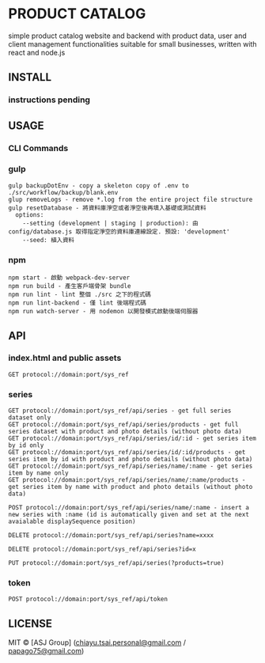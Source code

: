 # PRODUCT CATALOG
simple product catalog website and backend with product data, user and client management functionalities suitable for small businesses, written with react and node.js

## INSTALL

### instructions pending

## USAGE
### CLI Commands
### gulp
```
gulp backupDotEnv - copy a skeleton copy of .env to ./src/workflow/backup/blank.env
glup removeLogs - remove *.log from the entire project file structure
gulp resetDatabase - 將資料庫淨空或者淨空後再填入基礎或測試資料
  options:
    --setting (development | staging | production): 由 config/database.js 取得指定淨空的資料庫連線設定. 預設: 'development'
    --seed: 植入資料
```

### npm
```
npm start - 啟動 webpack-dev-server
npm run build - 產生客戶端骨架 bundle
npm run lint - lint 整個 ./src 之下的程式碼
npm run lint-backend - 僅 lint 後端程式碼
npm run watch-server - 用 nodemon 以開發模式啟動後端伺服器
```

## API
### index.html and public assets
```
GET protocol://domain:port/sys_ref
```

### series
```
GET protocol://domain:port/sys_ref/api/series - get full series dataset only
GET protocol://domain:port/sys_ref/api/series/products - get full series dataset with product and photo details (without photo data)
GET protocol://domain:port/sys_ref/api/series/id/:id - get series item by id only
GET protocol://domain:port/sys_ref/api/series/id/:id/products - get series item by id with product and photo details (without photo data)
GET protocol://domain:port/sys_ref/api/series/name/:name - get series item by name only
GET protocol://domain:port/sys_ref/api/series/name/:name/products - get series item by name with product and photo details (without photo data)

POST protocol://domain:port/sys_ref/api/series/name/:name - insert a new series with :name (id is automatically given and set at the next avaialable displaySequence position)

DELETE protocol://domain:port/sys_ref/api/series?name=xxxx

DELETE protocol://domain:port/sys_ref/api/series?id=x

PUT protocol://domain:port/sys_ref/api/series(?products=true)

```

### token
```
POST protocol://domain:port/sys_ref/api/token
```

## LICENSE
MIT © [ASJ Group] (chiayu.tsai.personal@gmail.com / papago75@gmail.com)
